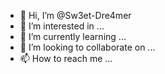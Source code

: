 - 👋 Hi, I’m @Sw3et-Dre4mer
- 👀 I’m interested in ...
- 🌱 I’m currently learning ...
- 💞️ I’m looking to collaborate on ...
- 📫 How to reach me ...

<!---
Sw3et-Dre4mer/Sw3et-Dre4mer is a ✨ special ✨ repository because its `README.md` (this file) appears on your GitHub profile.
You can click the Preview link to take a look at your changes.
--->
